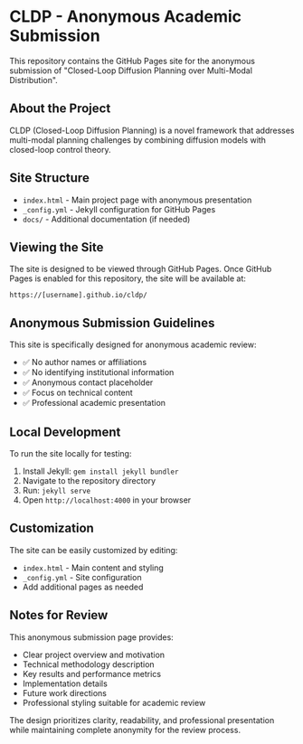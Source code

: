 # CLDP - Anonymous Academic Submission

This repository contains the GitHub Pages site for the anonymous submission of "Closed-Loop Diffusion Planning over Multi-Modal Distribution".

## About the Project

CLDP (Closed-Loop Diffusion Planning) is a novel framework that addresses multi-modal planning challenges by combining diffusion models with closed-loop control theory.

## Site Structure

- `index.html` - Main project page with anonymous presentation
- `_config.yml` - Jekyll configuration for GitHub Pages
- `docs/` - Additional documentation (if needed)

## Viewing the Site

The site is designed to be viewed through GitHub Pages. Once GitHub Pages is enabled for this repository, the site will be available at:

```
https://[username].github.io/cldp/
```

## Anonymous Submission Guidelines

This site is specifically designed for anonymous academic review:

- ✅ No author names or affiliations
- ✅ No identifying institutional information
- ✅ Anonymous contact placeholder
- ✅ Focus on technical content
- ✅ Professional academic presentation

## Local Development

To run the site locally for testing:

1. Install Jekyll: `gem install jekyll bundler`
2. Navigate to the repository directory
3. Run: `jekyll serve`
4. Open `http://localhost:4000` in your browser

## Customization

The site can be easily customized by editing:

- `index.html` - Main content and styling
- `_config.yml` - Site configuration
- Add additional pages as needed

## Notes for Review

This anonymous submission page provides:

- Clear project overview and motivation
- Technical methodology description
- Key results and performance metrics
- Implementation details
- Future work directions
- Professional styling suitable for academic review

The design prioritizes clarity, readability, and professional presentation while maintaining complete anonymity for the review process.